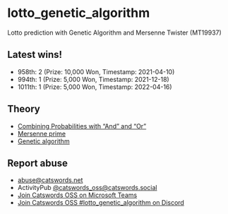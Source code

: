 # lotto_genetic_algorithm
Lotto prediction with Genetic Algorithm and Mersenne Twister (MT19937)

## Latest wins!
  * 958th: 2 (Prize: 10,000 Won, Timestamp: 2021-04-10)
  * 994th: 1 (Prize: 5,000 Won, Timestamp: 2021-12-18)
  * 1011th: 1 (Prize: 5,000 Won, Timestamp: 2022-04-16)

## Theory
  * [Combining Probabilities with “And” and “Or”](https://math.libretexts.org/Bookshelves/Applied_Mathematics/Book%3A_College_Mathematics_for_Everyday_Life_(Inigo_et_al)/03%3A_Probability/3.02%3A_Combining_Probabilities_with_And_and_Or)
  * [Mersenne prime](https://en.wikipedia.org/wiki/Mersenne_prime)
  * [Genetic algorithm](https://en.wikipedia.org/wiki/Genetic_algorithm)

## Report abuse
- abuse@catswords.net
- ActivityPub [@catswords_oss@catswords.social](https://catswords.social/@catswords_oss)
- [Join Catswords OSS on Microsoft Teams](https://teams.live.com/l/community/FEACHncAhq8ldnojAI)
- [Join Catswords OSS #lotto_genetic_algorithm on Discord](https://discord.gg/MA6TVxzwSb)
